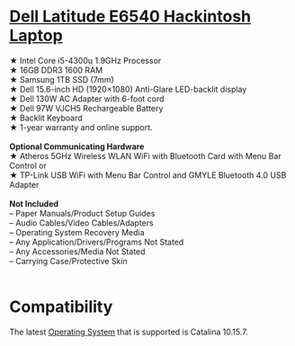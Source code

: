 # <a title="Dell Latitude E6540 Hackintosh Laptop" href="https://www.gixxerpc.com/systems/laptop/e6540/#github">Dell Latitude E6540 Hackintosh Laptop</a><br>
★ Intel Core i5-4300u 1.9GHz Processor<br>
★ 16GB DDR3 1600 RAM<br>
★ Samsung 1TB SSD (7mm)<br>
★ Dell 15.6-inch HD (1920×1080) Anti-Glare LED-backlit display<br>
★ Dell 130W AC Adapter with 6-foot cord<br>
★ Dell 97W VJCH5 Rechargeable Battery<br>
★ Backlit Keyboard<br>
★ 1-year warranty and online support.<br>
<br>
<strong>Optional Communicating Hardware</strong><br>
★ Atheros 5GHz Wireless WLAN WiFi with Bluetooth Card with Menu Bar Control or<br>
★ TP-Link USB WiFi with Menu Bar Control and GMYLE Bluetooth 4.0 USB Adapter<br>
<br>
<strong>Not Included</strong><br>
– Paper Manuals/Product Setup Guides<br>
– Audio Cables/Video Cables/Adapters<br>
– Operating System Recovery Media<br>
– Any Application/Drivers/Programs Not Stated<br>
– Any Accessories/Media Not Stated<br>
– Carrying Case/Protective Skin<br>
<br>
# Compatibility<br>
The latest <a href="https://github.com/Sipylus/OS">Operating System</a> that is supported is Catalina 10.15.7.
